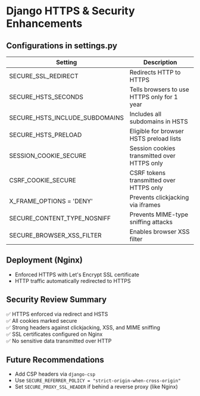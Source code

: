 # Django HTTPS & Security Enhancements

## Configurations in settings.py
| Setting                         | Description                                                       |
|----------------------------------|-------------------------------------------------------------------|
| SECURE_SSL_REDIRECT              | Redirects HTTP to HTTPS                                           |
| SECURE_HSTS_SECONDS              | Tells browsers to use HTTPS only for 1 year                       |
| SECURE_HSTS_INCLUDE_SUBDOMAINS  | Includes all subdomains in HSTS                                  |
| SECURE_HSTS_PRELOAD              | Eligible for browser HSTS preload lists                          |
| SESSION_COOKIE_SECURE            | Session cookies transmitted over HTTPS only                      |
| CSRF_COOKIE_SECURE               | CSRF tokens transmitted over HTTPS only                          |
| X_FRAME_OPTIONS = 'DENY'         | Prevents clickjacking via iframes                                |
| SECURE_CONTENT_TYPE_NOSNIFF      | Prevents MIME-type sniffing attacks                              |
| SECURE_BROWSER_XSS_FILTER        | Enables browser XSS filter                                       |

## Deployment (Nginx)
- Enforced HTTPS with Let's Encrypt SSL certificate
- HTTP traffic automatically redirected to HTTPS

## Security Review Summary
✅ HTTPS enforced via redirect and HSTS  
✅ All cookies marked secure  
✅ Strong headers against clickjacking, XSS, and MIME sniffing  
✅ SSL certificates configured on Nginx  
✅ No sensitive data transmitted over HTTP

## Future Recommendations
- Add CSP headers via `django-csp`
- Use `SECURE_REFERRER_POLICY = "strict-origin-when-cross-origin"`
- Set `SECURE_PROXY_SSL_HEADER` if behind a reverse proxy (like Nginx)

